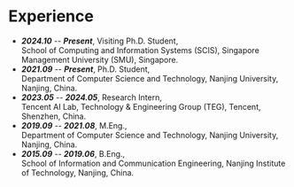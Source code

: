 # Experience

- ***2024.10*** -- ***Present***, Visiting Ph.D. Student,  
School of Computing and Information Systems (SCIS), Singapore Management University (SMU), Singapore.
- ***2021.09*** -- ***Present***, Ph.D. Student,  
Department of Computer Science and Technology, Nanjing University, Nanjing, China.
- ***2023.05*** -- ***2024.05***, Research Intern,  
Tencent AI Lab, Technology & Engineering Group (TEG), Tencent, Shenzhen, China.
- ***2019.09*** -- ***2021.08***, M.Eng.,  
Department of Computer Science and Technology, Nanjing University, Nanjing, China.  
- ***2015.09*** -- ***2019.06***, B.Eng.,  
School of Information and Communication Engineering, Nanjing Institute of Technology, Nanjing, China.
